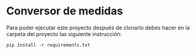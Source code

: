 # Conversor de medidas

Para poder ejecutar este proyecto después de clonarlo debes hacer en la carpeta del proyecto las siguiente instrucción:


```
pip install -r requirements.txt
```
